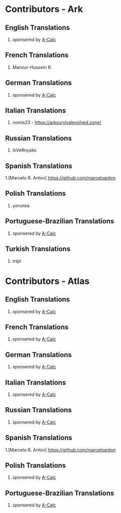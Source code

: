 # Contributors - Ark

## English Translations
1. sponsered by [A-Calc](http://www.a-calc.de)

## French Translations
1. Manzur-Hussein R.

## German Translations
1. sponsered by [A-Calc](http://www.a-calc.de)

## Italian Translations
1. nomis23 - https://arksurvivalevolved.zone/

## Russian Translations
1. InVeRnyako

## Spanish Translations
1.[Marcelo R. Anton] https://github.com/marceloanton

## Polish Translations
1. yorunea

## Portuguese-Brazilian Translations
1. sponsered by [A-Calc](http://www.a-calc.de)

## Turkish Translations
1. trtpl


# Contributors - Atlas

## English Translations
1. sponsered by [A-Calc](http://www.a-calc.de)

## French Translations
1. sponsered by [A-Calc](http://www.a-calc.de)

## German Translations
1. sponsered by [A-Calc](http://www.a-calc.de)

## Italian Translations
1. sponsered by [A-Calc](http://www.a-calc.de)

## Russian Translations
1. sponsered by [A-Calc](http://www.a-calc.de)

## Spanish Translations
1.[Marcelo R. Anton] https://github.com/marceloanton

## Polish Translations
1. sponsered by [A-Calc](http://www.a-calc.de)

## Portuguese-Brazilian Translations
1. sponsered by [A-Calc](http://www.a-calc.de)
